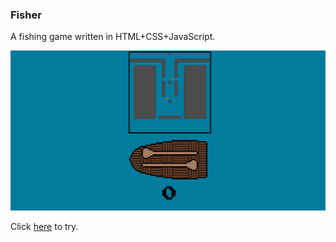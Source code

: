 ### Fisher
A fishing game written in HTML+CSS+JavaScript.

![](ss.jpg)

Click [here](http://13bob.net/fisher) to try.
